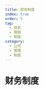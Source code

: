 ```yaml
---
title: 财务制度
index: true
order: 5
tag:
  - 财务
  - 报销
  - 制度
category:
  - 公司
  - 管理
  - 制度
---
```


# 财务制度